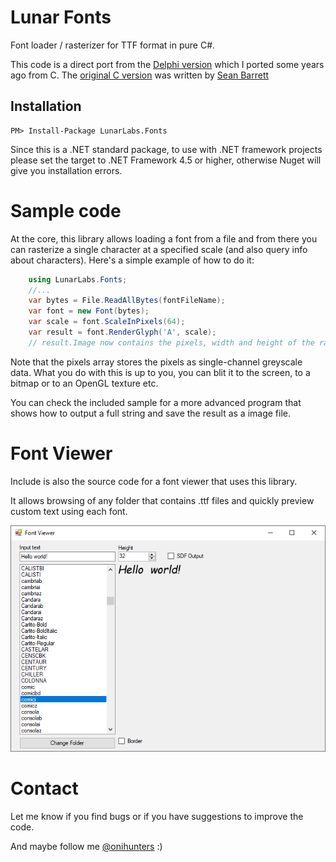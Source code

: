 # Lunar Fonts
Font loader / rasterizer for TTF format in pure C#.

This code is a direct port from the [Delphi version](https://github.com/Relfos/TERRA-Engine/blob/master/Engine/Image/TERRA_TTF.pas) which I ported some years ago from C. 
The [original C version](https://github.com/nothings/stb/blob/master/stb_truetype.h) was written by [Sean Barrett](http://nothings.org/)

## Installation

    PM> Install-Package LunarLabs.Fonts

Since this is a .NET standard package, to use with .NET framework projects please set the target to .NET Framework 4.5 or higher, otherwise Nuget will give you installation errors.

# Sample code

At the core, this library allows loading a font from a file and from there you can rasterize a single character at a specified scale (and also query info about characters).
Here's a simple example of how to do it:

```c#
	using LunarLabs.Fonts;
	//...
	var bytes = File.ReadAllBytes(fontFileName);
	var font = new Font(bytes);
	var scale = font.ScaleInPixels(64);
	var result = font.RenderGlyph('A', scale);
	// result.Image now contains the pixels, width and height of the rasterized glyph	
```

Note that the pixels array stores the pixels as single-channel greyscale data. What you do with this is up to you, you can blit it to the screen, to a bitmap or to an OpenGL texture etc.

You can check the included sample for a more advanced program that shows how to output a full string and save the result as a image file.

# Font Viewer

Include is also the source code for a font viewer that uses this library.

It allows browsing of any folder that contains .ttf files and quickly preview custom text using each font.

<p align="center">
  <img src="/viewer.png">
</p>


# Contact

Let me know if you find bugs or if you have suggestions to improve the code.

And maybe follow me [@onihunters](https://twitter.com/onihunters) :)